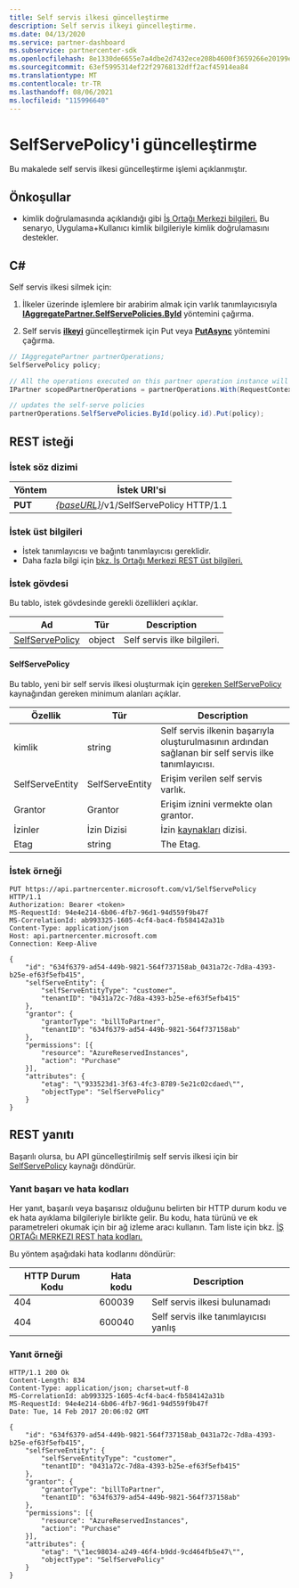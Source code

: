 ```yaml
---
title: Self servis ilkesi güncelleştirme
description: Self servis ilkeyi güncelleştirme.
ms.date: 04/13/2020
ms.service: partner-dashboard
ms.subservice: partnercenter-sdk
ms.openlocfilehash: 8e1330de6655e7a4dbe2d7432ece208b4600f3659266e20199e729400a917771
ms.sourcegitcommit: 63ef5995314ef22f29768132dff2acf45914ea84
ms.translationtype: MT
ms.contentlocale: tr-TR
ms.lasthandoff: 08/06/2021
ms.locfileid: "115996640"
---
```

# <a name="update-a-selfservepolicy"></a>SelfServePolicy'i güncelleştirme

Bu makalede self servis ilkesi güncelleştirme işlemi açıklanmıştır.

## <a name="prerequisites"></a>Önkoşullar

- kimlik doğrulamasında açıklandığı gibi [İş Ortağı Merkezi bilgileri.](partner-center-authentication.md) Bu senaryo, Uygulama+Kullanıcı kimlik bilgileriyle kimlik doğrulamasını destekler.

## <a name="c"></a>C\#

Self servis ilkesi silmek için:

1. İlkeler üzerinde işlemlere bir arabirim almak için varlık tanımlayıcısıyla [**IAggregatePartner.SelfServePolicies.ById**](/dotnet/api/microsoft.store.partnercenter.iselfservepoliciescollection.byid) yöntemini çağırma.

2. Self servis [**ilkeyi**](/dotnet/api/microsoft.store.partnercenter.SelfServePolicies.put) güncelleştirmek için Put veya [**PutAsync**](/dotnet/api/microsoft.store.partnercenter.SelfServePolicies.putasync) yöntemini çağırma.

``` csharp
// IAggregatePartner partnerOperations;
SelfServePolicy policy;

// All the operations executed on this partner operation instance will share the same correlation identifier but will differ in request identifier
IPartner scopedPartnerOperations = partnerOperations.With(RequestContextFactory.Instance.Create(Guid.NewGuid()));

// updates the self-serve policies
partnerOperations.SelfServePolicies.ById(policy.id).Put(policy);
```

## <a name="rest-request"></a>REST isteği

### <a name="request-syntax"></a>İstek söz dizimi

| Yöntem   | İstek URI'si                                                       |
|----------|-------------------------------------------------------------------|
| **PUT** | [*{baseURL}*](partner-center-rest-urls.md)/v1/SelfServePolicy HTTP/1.1 |

### <a name="request-headers"></a>İstek üst bilgileri

- İstek tanımlayıcısı ve bağıntı tanımlayıcısı gereklidir.
- Daha fazla bilgi için [bkz. İş Ortağı Merkezi REST üst bilgileri.](headers.md)

### <a name="request-body"></a>İstek gövdesi

Bu tablo, istek gövdesinde gerekli özellikleri açıklar.

| Ad                              | Tür   | Description                                 |
|------------------------------------------------------------------|--------|---------------------------------------------|
| [SelfServePolicy](self-serve-policy-resources.md#selfservepolicy)| object | Self servis ilke bilgileri. |

#### <a name="selfservepolicy"></a>SelfServePolicy

Bu tablo, yeni bir self servis ilkesi oluşturmak için [gereken SelfServePolicy](self-serve-policy-resources.md#selfservepolicy) kaynağından gereken minimum alanları açıklar.

| Özellik              | Tür             | Description                                                                                            |
|-----------------------|------------------|--------------------------------------------------------------------------------------------------------|
| kimlik                    | string           | Self servis ilkenin başarıyla oluşturulmasının ardından sağlanan bir self servis ilke tanımlayıcısı.     |
| SelfServeEntity       | SelfServeEntity  | Erişim verilen self servis varlık.                                                     |
| Grantor               | Grantor          | Erişim iznini vermekte olan grantor.                                                                    |
| İzinler           | İzin Dizisi| İzin [kaynakları](self-serve-policy-resources.md#permission) dizisi.                                                      |
| Etag                  | string           | The Etag.                                                                                               |


### <a name="request-example"></a>İstek örneği

```http
PUT https://api.partnercenter.microsoft.com/v1/SelfServePolicy HTTP/1.1
Authorization: Bearer <token>
MS-RequestId: 94e4e214-6b06-4fb7-96d1-94d559f9b47f
MS-CorrelationId: ab993325-1605-4cf4-bac4-fb584142a31b
Content-Type: application/json
Host: api.partnercenter.microsoft.com
Connection: Keep-Alive

{
    "id": "634f6379-ad54-449b-9821-564f737158ab_0431a72c-7d8a-4393-b25e-ef63f5efb415",
    "selfServeEntity": {
        "selfServeEntityType": "customer",
        "tenantID": "0431a72c-7d8a-4393-b25e-ef63f5efb415"
    },
    "grantor": {
        "grantorType": "billToPartner",
        "tenantID": "634f6379-ad54-449b-9821-564f737158ab"
    },
    "permissions": [{
        "resource": "AzureReservedInstances",
        "action": "Purchase"
    }],
    "attributes": {
        "etag": "\"933523d1-3f63-4fc3-8789-5e21c02cdaed\"",
        "objectType": "SelfServePolicy"
    }
}
```

## <a name="rest-response"></a>REST yanıtı

Başarılı olursa, bu API güncelleştirilmiş self servis ilkesi için bir [SelfServePolicy](self-serve-policy-resources.md#selfservepolicy) kaynağı döndürür.

### <a name="response-success-and-error-codes"></a>Yanıt başarı ve hata kodları

Her yanıt, başarılı veya başarısız olduğunu belirten bir HTTP durum kodu ve ek hata ayıklama bilgileriyle birlikte gelir. Bu kodu, hata türünü ve ek parametreleri okumak için bir ağ izleme aracı kullanın. Tam liste için bkz. [İŞ ORTAĞı MERKEZI REST hata kodları.](error-codes.md)

Bu yöntem aşağıdaki hata kodlarını döndürür:

| HTTP Durum Kodu     | Hata kodu   | Description                                                                |
|----------------------|--------------|----------------------------------------------------------------------------|
| 404                  | 600039       | Self servis ilkesi bulunamadı                                            |
| 404                  | 600040       | Self servis ilke tanımlayıcısı yanlış                                  |


### <a name="response-example"></a>Yanıt örneği

```http
HTTP/1.1 200 Ok
Content-Length: 834
Content-Type: application/json; charset=utf-8
MS-CorrelationId: ab993325-1605-4cf4-bac4-fb584142a31b
MS-RequestId: 94e4e214-6b06-4fb7-96d1-94d559f9b47f
Date: Tue, 14 Feb 2017 20:06:02 GMT

{
    "id": "634f6379-ad54-449b-9821-564f737158ab_0431a72c-7d8a-4393-b25e-ef63f5efb415",
    "selfServeEntity": {
        "selfServeEntityType": "customer",
        "tenantID": "0431a72c-7d8a-4393-b25e-ef63f5efb415"
    },
    "grantor": {
        "grantorType": "billToPartner",
        "tenantID": "634f6379-ad54-449b-9821-564f737158ab"
    },
    "permissions": [{
        "resource": "AzureReservedInstances",
        "action": "Purchase"
    }],
    "attributes": {
        "etag": "\"1ec98034-a249-46f4-b9dd-9cd464fb5e47\"",
        "objectType": "SelfServePolicy"
    }
}
```
